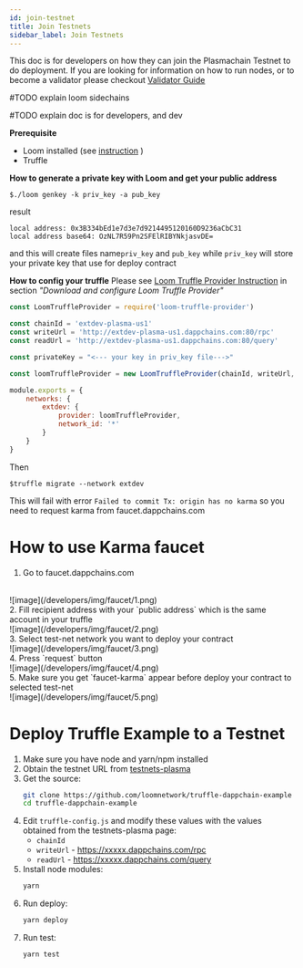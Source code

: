 ```yaml
---
id: join-testnet
title: Join Testnets
sidebar_label: Join Testnets
---
```


This doc is for developers on how they can join the Plasmachain Testnet to do deployment. If you are looking for information on how to run nodes, or to become a validator please checkout [Validator Guide](validator.html)

#TODO explain loom sidechains

#TODO explain doc is for developers, and dev

**Prerequisite**
 - Loom installed (see [instruction](https://loomx.io/developers/docs/en/basic-install-osx.html#installation) )
 - Truffle 

**How to generate a private key with Loom and get your public address**
```
$./loom genkey -k priv_key -a pub_key
```

result
```
local address: 0x3B334bEd1e7d3e7d9214495120160D9236aCbC31
local address base64: OzNL7R59Pn2SFElRIBYNkjasvDE=
```
and this will create files name`priv_key` and `pub_key` 
while `priv_key` will store your private key that use for deploy contract


**How to config your truffle**
Please see [Loom Truffle Provider Instruction](https://loomx.io/developers/docs/en/web3js-loom-provider-truffle.html#download-and-configure-loom-truffle-provider) in section  *"Download and configure Loom Truffle Provider"*
```js
const LoomTruffleProvider = require('loom-truffle-provider') 

const chainId = 'extdev-plasma-us1'
const writeUrl = 'http://extdev-plasma-us1.dappchains.com:80/rpc'
const readUrl = 'http://extdev-plasma-us1.dappchains.com:80/query'

const privateKey = "<--- your key in priv_key file--->"

const loomTruffleProvider = new LoomTruffleProvider(chainId, writeUrl, readUrl, privateKey) 

module.exports = { 
	networks: { 
		extdev: { 
			provider: loomTruffleProvider, 
			network_id: '*' 
		}
	} 
}
```
Then
```
$truffle migrate --network extdev
```
This will fail with error `Failed to commit Tx: origin has no karma`
so you need to request karma from faucet.dappchains.com



# How to use Karma faucet
  
1. Go to faucet.dappchains.com
<br/>
![image](/developers/img/faucet/1.png)
<br/>
2. Fill recipient address with your `public address` which is the same account in your truffle
<br/>
![image](/developers/img/faucet/2.png)
<br/>
3. Select test-net network you want to deploy your contract
<br/>
![image](/developers/img/faucet/3.png)
<br/>
4. Press `request` button
<br/>
![image](/developers/img/faucet/4.png)
<br/>
5. Make sure you get `faucet-karma` appear before deploy your contract to selected test-net
<br/>
![image](/developers/img/faucet/5.png)


# Deploy Truffle Example to a Testnet

1. Make sure you have node and yarn/npm installed
1. Obtain the testnet URL from [testnets-plasma](testsnets-plasma.html)
1. Get the source:
    ```bash
    git clone https://github.com/loomnetwork/truffle-dappchain-example
    cd truffle-dappchain-example
    ```
1. Edit `truffle-config.js` and modify these values with the values obtained from the testnets-plasma page:
    * `chainId`
    * `writeUrl` - https://xxxxx.dappchains.com/rpc
    * `readUrl` - https://xxxxx.dappchains.com/query
1. Install node modules:
    ```bash
    yarn
    ```
1. Run deploy:
    ```bash
    yarn deploy
    ```
1. Run test:
    ```bash
    yarn test
    ```
